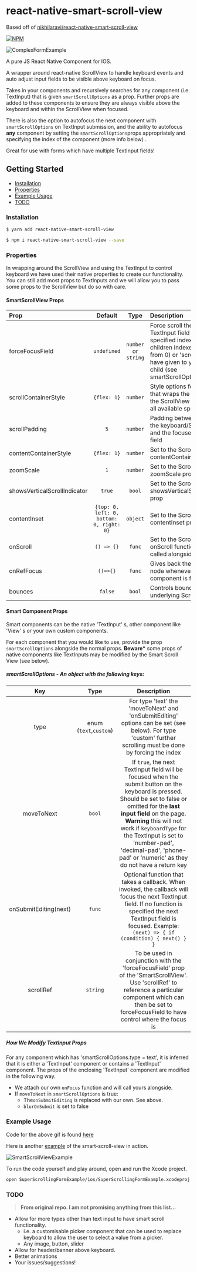 # react-native-smart-scroll-view

Based off of [nikhilaravi/react-native-smart-scroll-view](https://github.com/nikhilaravi/react-native-smart-scroll-view)

[![NPM](https://nodei.co/npm-dl/react-native-smarter-scroll-view.png?months=3)](https://nodei.co/npm/react-native-smarter-scroll-view/)

![ComplexFormExample](https://raw.githubusercontent.com/davwheat/react-native-smarter-scroll-view/master/complexFormExample.gif)

A pure JS React Native Component for IOS.

A wrapper around react-native ScrollView to handle keyboard events and auto adjust input fields to be visible above keyboard on focus.

Takes in your components and recursively searches for any component (i.e. TextInput) that is given `smartScrollOptions` as a prop. Further props are added to these components to ensure they are always visible above the keyboard and within the ScrollView when focused.

There is also the option to autofocus the next component with `smartScrollOptions` on TextInput submission, and the ability to autofocus **any** component by setting the `smartScrollOptions`props appropriately and specifying the index of the component (more info below) .

Great for use with forms which have multiple TextInput fields!

## Getting Started

- [Installation](#installation)
- [Properties](#properties)
- [Example Usage](#example-usage)
- [TODO](#todo)

### Installation

```bash
$ yarn add react-native-smart-scroll-view
```

```bash
$ npm i react-native-smart-scroll-view --save
```

### Properties

In wrapping around the ScrollView and using the TextInput to control keyboard we have used their native properties to create our functionality. You can still add most props to TextInputs and we will allow you to pass some props to the ScrollView but do so with care.

#### SmartScrollView Props

| Prop                         |                 Default                  |         Type         | Description                                                                                                                                                                                   |
| :--------------------------- | :--------------------------------------: | :------------------: | :-------------------------------------------------------------------------------------------------------------------------------------------------------------------------------------------- |
| forceFocusField              |               `undefined`                | `number` or `string` | Force scroll the view to the TextInput field at the specified index (smart children indexed in order from 0) or 'scrollRef' you have given to your smart child (see smartScrollOptions below) |
| scrollContainerStyle         |               `{flex: 1}`                |       `number`       | Style options for the View that wraps the ScrollView, the ScrollView will take up all available space.                                                                                        |
| scrollPadding                |                   `5`                    |       `number`       | Padding between the top of the keyboard/ScrollView and the focused TextInput field                                                                                                            |
| contentContainerStyle        |               `{flex: 1}`                |       `number`       | Set to the ScrollView contentContainerStyle prop                                                                                                                                              |
| zoomScale                    |                   `1`                    |       `number`       | Set to the ScrollView zoomScale prop                                                                                                                                                          |
| showsVerticalScrollIndicator |                  `true`                  |        `bool`        | Set to the ScrollView showsVerticalScrollIndicator prop                                                                                                                                       |
| contentInset                 | `{top: 0, left: 0, bottom: 0, right: 0}` |       `object`       | Set to the ScrollView contentInset prop                                                                                                                                                       |
| onScroll                     |                `() => {}`                |        `func`        | Set to the ScrollView onScroll function. It will be called alongside our own                                                                                                                  |
| onRefFocus                   |                 `()=>{}`                 |        `func`        | Gives back the 'ref' of the node whenever a smart component is focused                                                                                                                        |
| bounces                      |                 `false`                 |        `bool`        | Controls bouncing of the underlying ScrollView                                                                                                                                                |

#### Smart Component Props

Smart components can be the native 'TextInput' s, other component like 'View' s or your own custom components.

For each component that you would like to use, provide the prop `smartScrollOptions` alongside the normal props. **Beware\*** some props of native components like TextInputs may be modified by the Smart Scroll View (see below).

##### smartScrollOptions - An object with the following keys:

|          Key          |          Type          |                                                                                                                                                                      Description                                                                                                                                                                       |
| :-------------------: | :--------------------: | :----------------------------------------------------------------------------------------------------------------------------------------------------------------------------------------------------------------------------------------------------------------------------------------------------------------------------------------------------: |
|         type          | enum (`text`,`custom`) |                                                                                              For type 'text' the 'moveToNext' and 'onSubmitEditing' options can be set (see below). For type 'custom' further scrolling must be done by forcing the index                                                                                              |
|      moveToNext       |         `bool`         | If `true`, the next TextInput field will be focused when the submit button on the keyboard is pressed. Should be set to false or omitted for the **last input field** on the page. **Warning** this will not work if `keyboardType` for the TextInput is set to 'number-pad', 'decimal-pad', 'phone-pad' or 'numeric' as they do not have a return key |
| onSubmitEditing(next) |         `func`         |                                                              Optional function that takes a callback. When invoked, the callback will focus the next TextInput field. If no function is specified the next TextInput field is focused. Example: `(next) => { if (condition) { next() } }`                                                              |
|       scrollRef       |        `string`        |                                                                  To be used in conjunction with the 'forceFocusField' prop of the 'SmartScrollView'. Use 'scrollRef' to reference a particular component which can then be set to forceFocusField to have control where the focus is                                                                   |

##### How We Modify TextInput Props

For any component which has 'smartScrollOptions.type = text', it is inferred that it is either a 'TextInput' component or contains a 'TextInput' component. The props of the enclosing 'TextInput' component are modified in the following way.

- We attach our own `onFocus` function and will call yours alongside.
- If `moveToNext` in `smartScrollOptions` is true:
  - The`onSubmitEditing` is replaced with our own. See above.
  - `blurOnSubmit` is set to false

### Example Usage

Code for the above gif is found [here](https://github.com/davwheat/react-native-smarter-scroll-view/blob/master/complexFormExample.js)

Here is another [example](https://github.com/davwheat/react-native-smarter-scroll-view/blob/master/SuperScrollingFormExample/Example.js) of the smart-scroll-view in action.

![SmartScrollViewExample](https://raw.githubusercontent.com/davwheat/react-native-smarter-scroll-view/master/SuperScrollingFormExample/exampleInAction.gif)

To run the code yourself and play around, open and run the Xcode project.

```bash
open SuperScrollingFormExample/ios/SuperScrollingFormExample.xcodeproj
```

### TODO

> **From original repo. I am not promising anything from this list...**

- Allow for more types other than text input to have smart scroll functionality.
  - i.e. a customisable picker component that can be used to replace keyboard to allow the user to select a value from a picker.
  - Any image, button, slider
- Allow for header/banner above keyboard.
- Better animations
- Your issues/suggestions!
